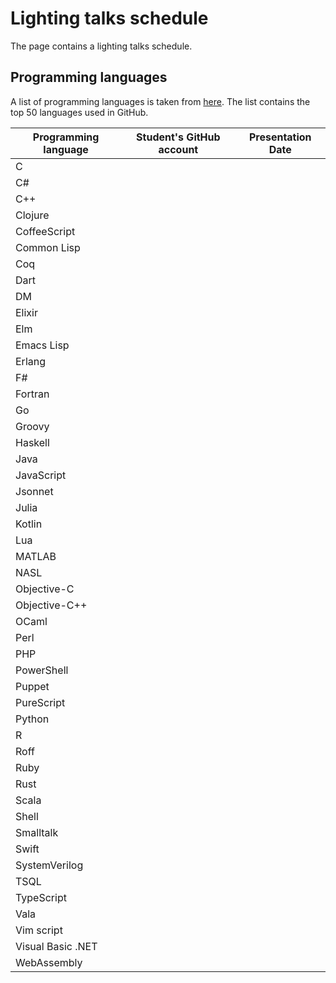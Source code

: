 # Lighting talks schedule

The page contains a lighting talks schedule.

## Programming languages

A list of programming languages is taken from
[here](https://madnight.github.io/githut/#/pull_requests/2021/2). The list
contains the top 50 languages used in GitHub.

| Programming language | Student's GitHub account | Presentation Date |
| -------------------- | ------------------------ | ----------------- |
| C                    |                          |                   |
| C#                   |                          |                   |
| C++                  |                          |                   |
| Clojure              |                          |                   |
| CoffeeScript         |                          |                   |
| Common Lisp          |                          |                   |
| Coq                  |                          |                   |
| Dart                 |                          |                   |
| DM                   |                          |                   |
| Elixir               |                          |                   |
| Elm                  |                          |                   |
| Emacs Lisp           |                          |                   |
| Erlang               |                          |                   |
| F#                   |                          |                   |
| Fortran              |                          |                   |
| Go                   |                          |                   |
| Groovy               |                          |                   |
| Haskell              |                          |                   |
| Java                 |                          |                   |
| JavaScript           |                          |                   |
| Jsonnet              |                          |                   |
| Julia                |                          |                   |
| Kotlin               |                          |                   |
| Lua                  |                          |                   |
| MATLAB               |                          |                   |
| NASL                 |                          |                   |
| Objective-C          |                          |                   |
| Objective-C++        |                          |                   |
| OCaml                |                          |                   |
| Perl                 |                          |                   |
| PHP                  |                          |                   |
| PowerShell           |                          |                   |
| Puppet               |                          |                   |
| PureScript           |                          |                   |
| Python               |                          |                   |
| R                    |                          |                   |
| Roff                 |                          |                   |
| Ruby                 |                          |                   |
| Rust                 |                          |                   |
| Scala                |                          |                   |
| Shell                |                          |                   |
| Smalltalk            |                          |                   |
| Swift                |                          |                   |
| SystemVerilog        |                          |                   |
| TSQL                 |                          |                   |
| TypeScript           |                          |                   |
| Vala                 |                          |                   |
| Vim script           |                          |                   |
| Visual Basic .NET    |                          |                   |
| WebAssembly          |                          |                   |
